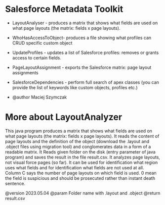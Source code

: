 # Salesforce Metadata Toolkit

* LayoutAnalyser - produces a matrix that shows what fields are used on what page layouts (the matrix: fields x page layouts).
* WhoHasAccessToObject- produces a file showing what profiles can CRUD specific custom object
* UpdateProfiles - updates a list of Salesforce profiles: removes or grants access to certain fields.
* PageLayoutAssignment - exports the Salesforce matrix: page layout assignments
* SalesforceDependencies - perform full search of apex classes (you can provide the list of keywords like custom objects, profiles etc.)

* @author Maciej Szymczak

# More about LayoutAnalyzer

This java program produces a matrix that shows what fields are used on what page layouts (the matrix: fields x page layouts).
It reads the content of page layouts and the definition of the object (download the .layout and .object files using migration tool) and conglomerates data in a form of a readable matrix. 
It Reads given folder on the disk (entry parameter of java program) and saves the result in the file result.csv.
It analyzes page layouts, not visual force pages (so far).
It can be used for identification what region uses what fields and for identification what fields are not used at all.
Column C says the number of page layouts on which field is used. 0 mean the field is suspicious and should be prosecuted  rather than instant death sentence. 

@version 2023.05.04
@param  Folder name with <pageLayuouts>.layout and <objectdefinition>.object
@return result.csv
